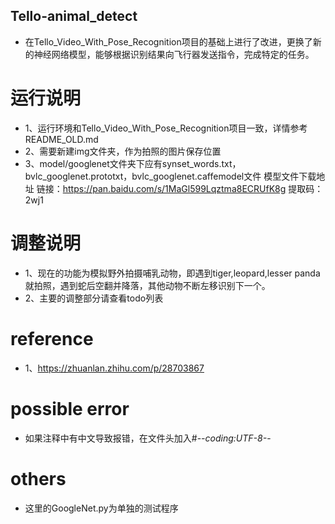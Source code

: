 ## Tello-animal_detect
- 在Tello_Video_With_Pose_Recognition项目的基础上进行了改进，更换了新的神经网络模型，能够根据识别结果向飞行器发送指令，完成特定的任务。

# 运行说明
- 1、运行环境和Tello_Video_With_Pose_Recognition项目一致，详情参考README_OLD.md
- 2、需要新建img文件夹，作为拍照的图片保存位置
- 3、model/googlenet文件夹下应有synset_words.txt，bvlc_googlenet.prototxt，bvlc_googlenet.caffemodel文件
模型文件下载地址
链接：https://pan.baidu.com/s/1MaGl599Lqztma8ECRUfK8g
提取码：2wj1

# 调整说明
- 1、现在的功能为模拟野外拍摄哺乳动物，即遇到tiger,leopard,lesser panda就拍照，遇到蛇后空翻并降落，其他动物不断左移识别下一个。
- 2、主要的调整部分请查看todo列表

# reference
- 1、https://zhuanlan.zhihu.com/p/28703867

# possible error
- 如果注释中有中文导致报错，在文件头加入#-*-coding:UTF-8-*-

# others
- 这里的GoogleNet.py为单独的测试程序

